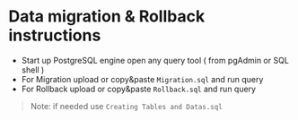 # Data migration & Rollback instructions
- Start up PostgreSQL engine open any query tool ( from pgAdmin or SQL shell )
- For Migration upload or copy&paste `Migration.sql` and run query
- For Rollback upload or copy&paste `Rollback.sql` and run query
> Note: if needed use `Creating Tables and Datas.sql`
